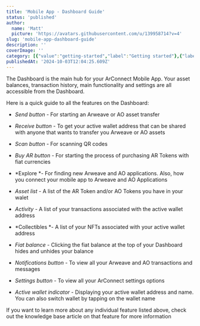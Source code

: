 ```yaml
---
title: 'Mobile App - Dashboard Guide'
status: 'published'
author:
  name: 'Matt'
  picture: 'https://avatars.githubusercontent.com/u/139958714?v=4'
slug: 'mobile-app-dashboard-guide'
description: ''
coverImage: ''
category: [{"value":"getting-started","label":"Getting started"},{"label":"Mobile app","value":"mobile-app"},{"value":"apps-and-connections","label":"Apps & connections"}]
publishedAt: '2024-10-03T12:04:25.609Z'
---
```


The Dashboard is the main hub for your ArConnect Mobile App. Your asset balances, transaction history, main functionality and settings are all accessible from the Dashboard.

Here is a quick guide to all the features on the Dashboard:

- *Send button* \- For starting an Arweave or AO asset transfer

- *Receive button* \- To get your active wallet address that can be shared with anyone that wants to transfer you Arweave or AO assets

- *Scan button* \- For scanning QR codes

- *Buy AR button* \- For starting the process of purchasing AR Tokens with fiat currencies

- *Explore *\- For finding new Arweave and AO applications. Also, how you connect your mobile app to Arweave and AO Applications

- *Asset list* \- A list of the AR Token and/or AO Tokens you have in your walet

- *Activity* \- A list of your transactions associated with the active wallet address

- *Collectibles *\- A list of your NFTs associated with your active wallet address

- *Fiat balance* \- Clicking the fiat balance at the top of your Dashboard hides and unhides your balance

- *Notifications button* \- To view all your Arweave and AO transactions and messages

- *Settings button* \- To view all your ArConnect settings options

- *Active wallet indicator* \- Displaying your active wallet address and name. You can also switch wallet by tapping on the wallet name

If you want to learn more about any individual feature listed above, check out the knowledge base article on that feature for more information

